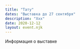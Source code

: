 ```yaml
---
title: "Тату"
dates: "Выставка до 27 сентября"
description: "Xxx"
date: 2020-12-12
layout: event.njk
---
```


Информация о выставке
